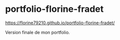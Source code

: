 #  portfolio-florine-fradet

https://florine79210.github.io/portfolio-florine-fradet/

Version finale de mon portfolio.
